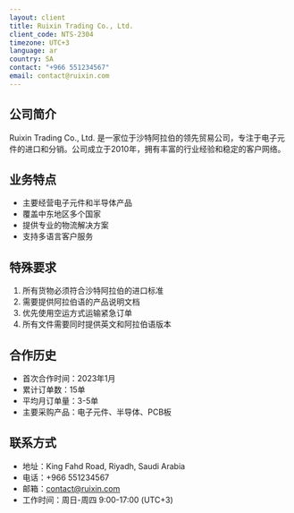 ```yaml
---
layout: client
title: Ruixin Trading Co., Ltd.
client_code: NTS-2304
timezone: UTC+3
language: ar
country: SA
contact: "+966 551234567"
email: contact@ruixin.com
---
```


## 公司简介

Ruixin Trading Co., Ltd. 是一家位于沙特阿拉伯的领先贸易公司，专注于电子元件的进口和分销。公司成立于2010年，拥有丰富的行业经验和稳定的客户网络。

## 业务特点

- 主要经营电子元件和半导体产品
- 覆盖中东地区多个国家
- 提供专业的物流解决方案
- 支持多语言客户服务

## 特殊要求

1. 所有货物必须符合沙特阿拉伯的进口标准
2. 需要提供阿拉伯语的产品说明文档
3. 优先使用空运方式运输紧急订单
4. 所有文件需要同时提供英文和阿拉伯语版本

## 合作历史

- 首次合作时间：2023年1月
- 累计订单数：15单
- 平均月订单量：3-5单
- 主要采购产品：电子元件、半导体、PCB板

## 联系方式

- 地址：King Fahd Road, Riyadh, Saudi Arabia
- 电话：+966 551234567
- 邮箱：contact@ruixin.com
- 工作时间：周日-周四 9:00-17:00 (UTC+3) 